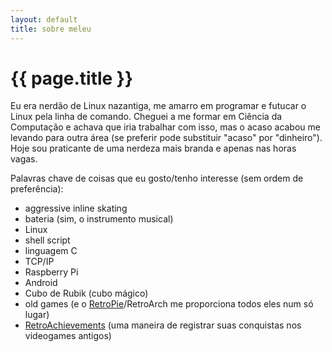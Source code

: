```yaml
---
layout: default
title: sobre meleu
---
```

# {{ page.title }}

Eu era nerdão de Linux nazantiga, me amarro em programar e futucar o Linux pela linha de comando. Cheguei a me formar em Ciência
da Computação e achava que iria trabalhar com isso, mas o acaso acabou me levando para outra área (se preferir pode substituir
"acaso" por "dinheiro"). Hoje sou praticante de uma nerdeza mais branda e apenas nas horas vagas.

Palavras chave de coisas que eu gosto/tenho interesse (sem ordem de preferência):

- aggressive inline skating
- bateria (sim, o instrumento musical)
- Linux
- shell script
- linguagem C
- TCP/IP
- Raspberry Pi
- Android
- Cubo de Rubik (cubo mágico)
- old games (e o [RetroPie](http://retropie.org.uk/)/RetroArch me proporciona todos eles num só lugar)
- [RetroAchievements](http://retroachievements.org) (uma maneira de registrar suas conquistas nos videogames antigos)
